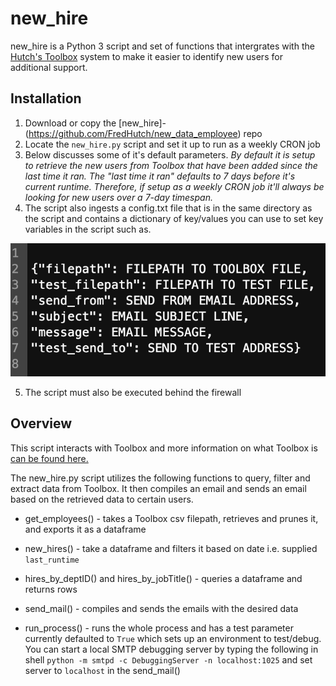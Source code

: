 # new_hire

new_hire is a Python 3 script and set of functions that intergrates with the [Hutch's Toolbox](https://sciwiki.fredhutch.org/compdemos/toolbox/#what-is-toolboxfhcrcorg-) system to make it easier to identify new users for additional support.

## Installation

1. Download or copy the [new_hire]- (https://github.com/FredHutch/new_data_employee) repo
2. Locate the `new_hire.py` script and set it up to run as a weekly CRON job
3. Below discusses some of it's default parameters. _By default it is setup to retrieve the new users from Toolbox that have been added since the last time it ran. The "last time it ran" defaults to 7 days before it's current runtime. Therefore, if setup as a weekly CRON job it'll always be looking for new users over a 7-day timespan._
4. The script also ingests a config.txt file that is in the same directory as the script and contains a dictionary of key/values you can use to set key variables in the script such as.

![](/doc/assets/fig1.png)

5. The script must also be executed behind the firewall

## Overview

This script interacts with Toolbox and more information on what Toolbox is [can be found here.](https://sciwiki.fredhutch.org/compdemos/toolbox/)

The new_hire.py script utilizes the following functions to query, filter and extract data from Toolbox. It then compiles an email and sends an email based on the retrieved data to certain users.

- get_employees() - takes a Toolbox csv filepath, retrieves and prunes it, and exports it as a dataframe

- new_hires() - take a dataframe and filters it based on date i.e. supplied `last_runtime`

- hires_by_deptID() and hires_by_jobTitle() - queries a dataframe and returns rows

- send_mail() - compiles and sends the emails with the desired data

- run_process() - runs the whole process and has a test parameter currently defaulted to `True` which sets up an environment to test/debug. You can start a local SMTP debugging server by typing the following in shell `python -m smtpd -c DebuggingServer -n localhost:1025` and set server to `localhost` in the send_mail()
